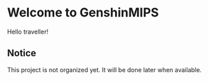 # Welcome to GenshinMIPS

Hello traveller!

## Notice

This project is not organized yet. It will be done later when available.
